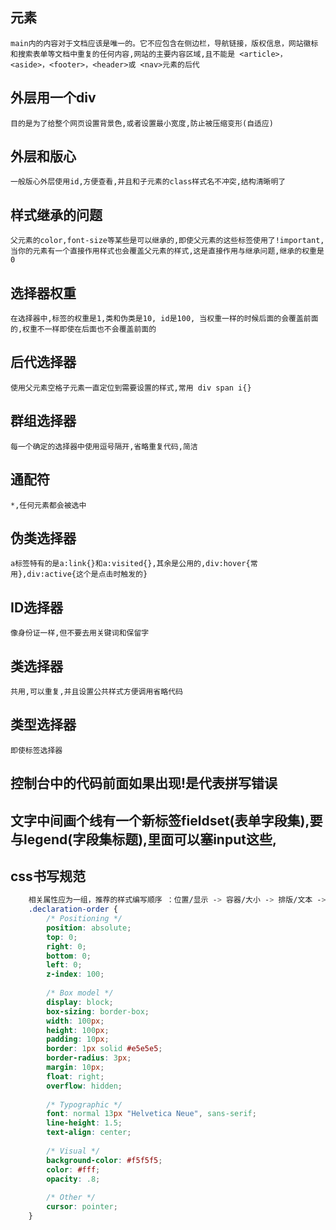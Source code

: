 ##  <main>元素
    main内的内容对于文档应该是唯一的。它不应包含在侧边栏，导航链接，版权信息，网站徽标和搜索表单等文档中重复的任何内容,网站的主要内容区域,且不能是 <article>，<aside>，<footer>，<header>或 <nav>元素的后代
## 外层用一个div
    目的是为了给整个网页设置背景色,或者设置最小宽度,防止被压缩变形(自适应)
## 外层和版心
    一般版心外层使用id,方便查看,并且和子元素的class样式名不冲突,结构清晰明了
## 样式继承的问题
    父元素的color,font-size等某些是可以继承的,即使父元素的这些标签使用了!important,当你的元素有一个直接作用样式也会覆盖父元素的样式,这是直接作用与继承问题,继承的权重是0
## 选择器权重
    在选择器中,标签的权重是1,类和伪类是10, id是100, 当权重一样的时候后面的会覆盖前面的,权重不一样即使在后面也不会覆盖前面的
## 后代选择器
    使用父元素空格子元素一直定位到需要设置的样式,常用 div span i{}
## 群组选择器
    每一个确定的选择器中使用逗号隔开,省略重复代码,简洁
## 通配符
    *,任何元素都会被选中
## 伪类选择器
    a标签特有的是a:link{}和a:visited{},其余是公用的,div:hover{常用},div:active{这个是点击时触发的}
## ID选择器
    像身份证一样,但不要去用关键词和保留字
## 类选择器
    共用,可以重复,并且设置公共样式方便调用省略代码
## 类型选择器
    即使标签选择器
## 控制台中的代码前面如果出现!是代表拼写错误
## 文字中间画个线有一个新标签fieldset(表单字段集),要与legend(字段集标题),里面可以塞input这些,
## css书写规范
```css
    相关属性应为一组，推荐的样式编写顺序 ：位置/显示 -> 容器/大小 -> 排版/文本 -> 装饰 -> 其他
    .declaration-order {
        /* Positioning */
        position: absolute;
        top: 0;
        right: 0;
        bottom: 0;
        left: 0;
        z-index: 100;
        
        /* Box model */
        display: block;
        box-sizing: border-box;
        width: 100px;
        height: 100px;
        padding: 10px;
        border: 1px solid #e5e5e5;
        border-radius: 3px;
        margin: 10px;
        float: right;
        overflow: hidden;
        
        /* Typographic */
        font: normal 13px "Helvetica Neue", sans-serif;
        line-height: 1.5;
        text-align: center;
        
        /* Visual */
        background-color: #f5f5f5;
        color: #fff;
        opacity: .8;
        
        /* Other */
        cursor: pointer;
    }

```